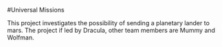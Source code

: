 #Universal Missions

This project investigates the possibility of sending a planetary lander to mars. The project if led by Dracula, other team members are Mummy and Wolfman.
